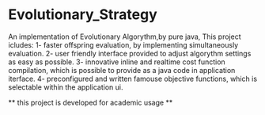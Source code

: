 # Evolutionary_Strategy
An implementation of Evolutionary Algorythm,by pure java,
This project icludes:
1- faster offspring evaluation, by implementing simultaneously evaluation.
2- user friendly interface provided to adjust algorythm settings as easy as possible.
3- innovative inline and realtime cost function compilation, which is possible to provide as a java code in application iterface. 
4- preconfigured and written famouse objective functions, which is selectable within the application ui. 

** this project is developed for academic usage **
